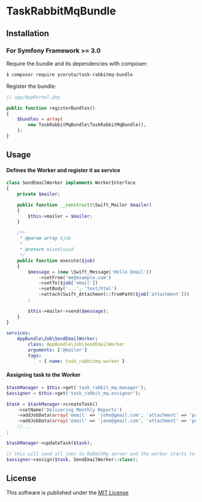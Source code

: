 # TaskRabbitMqBundle #

## Installation ##

### For Symfony Framework >= 3.0 ###

Require the bundle and its dependencies with composer:

```bash
$ composer require yceruto/task-rabbitmq-bundle
```

Register the bundle:

```php
// app/AppKernel.php

public function registerBundles()
{
    $bundles = array(
        new TaskRabbitMqBundle\TaskRabbitMqBundle(),
    );
}
```

## Usage ##

#### Defines the Worker and register it as service 

```php
class SendEmailWorker implements WorkerInterface
{
    private $mailer;

    public function __construct(\Swift_Mailer $mailer) 
    {
        $this->mailer = $mailer;
    }

    /**
     * @param array $job
     *
     * @return mixed|void
     */
    public function execute($job)
    {
        $message = (new \Swift_Message('Hello Email'))
            ->setFrom('me@example.com')
            ->setTo($job['email'])
            ->setBody('...', 'text/html')
            ->attach(Swift_Attachment::fromPath($job['attachment']))
        ;
        
        $this->mailer->send($message);
    }
}
```

```yaml
services:
    AppBundle\Job\SendEmailWorker:
        class: AppBundle\Job\SendEmailWorker
        arguments: ['@mailer']
        tags:
            - { name: task_rabbitmq.worker }
```

#### Assigning task to the Worker

```php
$taskManager = $this->get('task_rabbit_mq.manager');
$assigner = $this->get('task_rabbit_mq.assigner');

$task = $taskManager->createTask()
    ->setName('Delivering Monthly Reports')
    ->addJobData(array('email' => 'john@gmail.com', 'attachment' => 'path/to/report.pdf'))
    ->addJobData(array('email' => 'jane@gmail.com', 'attachment' => 'path/to/statements.docx'))
    //...
;

$taskManager->updateTask($task);

// this will send all jobs to RabbitMq server and the worker starts to execute each job.
$assigner->assign($task, SendEmailWorker::class);
```

## License ##

This software is published under the [MIT License](LICENSE)
